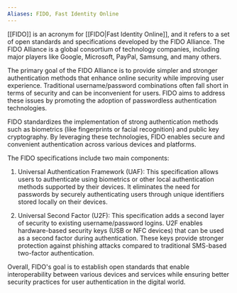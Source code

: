 ```yaml
---
Aliases: FIDO, Fast Identity Online
---
```


[[FIDO]] is an acronym for [[FIDO|Fast Identity Online]], and it refers to a set of open standards and specifications developed by the FIDO Alliance. The FIDO Alliance is a global consortium of technology companies, including major players like Google, Microsoft, PayPal, Samsung, and many others.

The primary goal of the FIDO Alliance is to provide simpler and stronger authentication methods that enhance online security while improving user experience. Traditional username/password combinations often fall short in terms of security and can be inconvenient for users. FIDO aims to address these issues by promoting the adoption of passwordless authentication technologies.

FIDO standardizes the implementation of strong authentication methods such as biometrics (like fingerprints or facial recognition) and public key cryptography. By leveraging these technologies, FIDO enables secure and convenient authentication across various devices and platforms.

The FIDO specifications include two main components:

1. Universal Authentication Framework (UAF): This specification allows users to authenticate using biometrics or other local authentication methods supported by their devices. It eliminates the need for passwords by securely authenticating users through unique identifiers stored locally on their devices.

2. Universal Second Factor (U2F): This specification adds a second layer of security to existing username/password logins. U2F enables hardware-based security keys (USB or NFC devices) that can be used as a second factor during authentication. These keys provide stronger protection against phishing attacks compared to traditional SMS-based two-factor authentication.

Overall, FIDO's goal is to establish open standards that enable interoperability between various devices and services while ensuring better security practices for user authentication in the digital world.